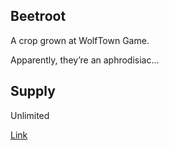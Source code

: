 ## Beetroot

A crop grown at WolfTown Game.

Apparently, they’re an aphrodisiac...

## Supply

Unlimited

[Link](https://docs.sunflower-land.com/crafting-guide)
